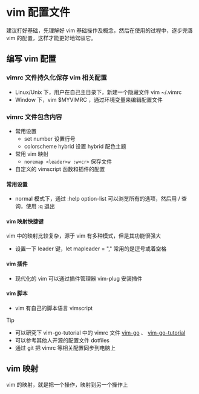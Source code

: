 # vim 配置文件

建议打好基础，先理解好 vim 基础操作及概念，然后在使用的过程中，逐步完善 vim 的配置，这样才能更好地驾驭它。

## 编写 vim 配置

### vimrc 文件持久化保存 vim 相关配置
- Linux/Unix 下，用户在自己主目录下，新建一个隐藏文件 vim ~/.vimrc
- Window 下，vim $MYVIMRC ，通过环境变量来编辑配置文件

### vimrc 文件包含内容

- 常用设置
  - set number 设置行号
  - colorscheme hybrid 设置 hybrid 配色主题
- 常用 vim 映射
  - `noremap <leader>w :w<cr>` 保存文件
- 自定义的 vimscript 函数和插件的配置

#### 常用设置

- normal 模式下，通过 :help option-list 可以浏览所有的选项，然后用 / 查询，使用 :q 退出

#### vim 映射快捷键

vim 中的映射比较复杂，源于 vim 有多种模式，但是其功能很强大
- 设置一下 leader 键，let mapleader = "," 常用的是逗号或着空格

#### vim 插件

- 现代化的 vim 可以通过插件管理器 vim-plug 安装插件

#### vim 脚本

- vim 有自己的脚本语言 vimscript

> [!TIP]
> - 可以研究下 vim-go-tutorial 中的 vimrc 文件
> [vim-go](https://github.com/fatih/vim-go) 、 [vim-go-tutorial](https://github.com/fatih/vim-go-tutorial)
> - 可以参考其他人开源的配置文件 dotfiles
> - 通过 git 把 vimrc 等相关配置同步到电脑上

## vim 映射

vim 的映射，就是把一个操作，映射到另一个操作上
